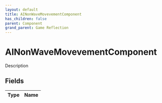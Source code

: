 ```yaml
---
layout: default
title: AINonWaveMovevementComponent
has_children: false
parent: Component
grand_parent: Game Reflection
---
```

# AINonWaveMovevementComponent
Description 

## Fields
| Type | Name |
|:-------------|:--------------|
